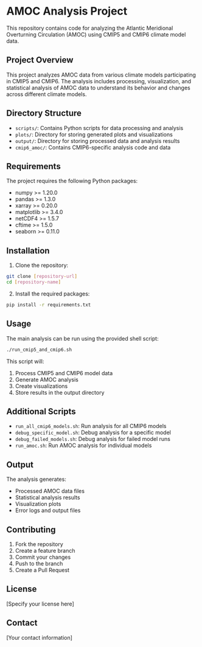 # AMOC Analysis Project

This repository contains code for analyzing the Atlantic Meridional Overturning Circulation (AMOC) using CMIP5 and CMIP6 climate model data.

## Project Overview

This project analyzes AMOC data from various climate models participating in CMIP5 and CMIP6. The analysis includes processing, visualization, and statistical analysis of AMOC data to understand its behavior and changes across different climate models.

## Directory Structure

- `scripts/`: Contains Python scripts for data processing and analysis
- `plots/`: Directory for storing generated plots and visualizations
- `output/`: Directory for storing processed data and analysis results
- `cmip6_amoc/`: Contains CMIP6-specific analysis code and data

## Requirements

The project requires the following Python packages:
- numpy >= 1.20.0
- pandas >= 1.3.0
- xarray >= 0.20.0
- matplotlib >= 3.4.0
- netCDF4 >= 1.5.7
- cftime >= 1.5.0
- seaborn >= 0.11.0

## Installation

1. Clone the repository:
```bash
git clone [repository-url]
cd [repository-name]
```

2. Install the required packages:
```bash
pip install -r requirements.txt
```

## Usage

The main analysis can be run using the provided shell script:

```bash
./run_cmip5_and_cmip6.sh
```

This script will:
1. Process CMIP5 and CMIP6 model data
2. Generate AMOC analysis
3. Create visualizations
4. Store results in the output directory

## Additional Scripts

- `run_all_cmip6_models.sh`: Run analysis for all CMIP6 models
- `debug_specific_model.sh`: Debug analysis for a specific model
- `debug_failed_models.sh`: Debug analysis for failed model runs
- `run_amoc.sh`: Run AMOC analysis for individual models

## Output

The analysis generates:
- Processed AMOC data files
- Statistical analysis results
- Visualization plots
- Error logs and output files

## Contributing

1. Fork the repository
2. Create a feature branch
3. Commit your changes
4. Push to the branch
5. Create a Pull Request

## License

[Specify your license here]

## Contact

[Your contact information] 